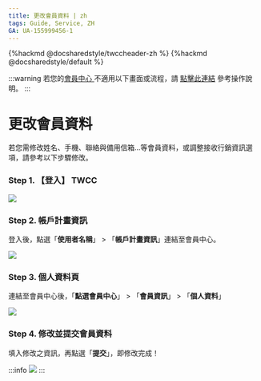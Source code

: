 ```yaml
---
title: 更改會員資料 | zh
tags: Guide, Service, ZH
GA: UA-155999456-1
---
```


{%hackmd @docsharedstyle/twccheader-zh %}
{%hackmd @docsharedstyle/default %}

:::warning
<i class="fa fa-bullhorn" aria-hidden="true"></i> 若您的[<ins>會員中心 <i class="fa fa-question-circle fa-question-circle-for-service" aria-hidden="true"></i></ins>](https://man.twcc.ai/@twsdocs/howto-service-access-service-zh)不適用以下畫面或流程，請 <i class="fa fa-sign-out" aria-hidden="true"></i> [<ins>點擊此連結</ins>](https://man.twcc.ai/@twsdocs/doc-mber-pjct-blng-main-zh/https%3A%2F%2Fman.twcc.ai%2F%40twsdocs%2Fguide-service-update-your-info-zh) 參考操作說明。
:::

# 更改會員資料

若您需修改姓名、手機、聯絡與備用信箱...等會員資料，或調整接收行銷資訊選項，請參考以下步驟修改。

### Step 1. 【登入】 TWCC

![](https://cos.twcc.ai/SYS-MANUAL/uploads/upload_2005786ec2b27f9501a096de69232717.png)

### Step 2. 帳戶計畫資訊

登入後，點選「**使用者名稱**」 > 「**帳戶計畫資訊**」連結至會員中心。

![](https://cos.twcc.ai/SYS-MANUAL/uploads/upload_1bd88a7bf3cd0d6051fec9a1a4e794ed.png)


###  Step 3. 個人資料頁

連結至會員中心後，「**點選會員中心**」 > 「**會員資訊**」 > 「**個人資料**」

![](https://cos.twcc.ai/SYS-MANUAL/uploads/upload_0fe74c1e0bb4203a932d42da0101264a.png)


###  Step 4. 修改並提交會員資料 

填入修改之資訊，再點選「**提交**」，即修改完成！

:::info
![](https://cos.twcc.ai/SYS-MANUAL/uploads/upload_bf2750c72eed39c11bdae945be106556.png)
:::

